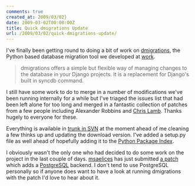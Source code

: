 ```yaml
---
comments: true
created_at: 2009/03/02}
date: 2009-03-02T00:00:00Z
title: Quick dmigrations Update
url: /2009/03/02/quick-dmigrations-update/
---
```


I've finally been getting round to doing a bit of work on [dmigrations](http://code.google.com/p/dmigrations/), the Python based database migration tool we developed at [work](http://thisisglobal.com).

> dmigrations offers a simple but flexible way of managing changes to the database in your Django projects. It is a replacement for Django's built in syncdb command.

I still have some work to do to merge in a number of modifications we've been running internally for a while but I've triaged the issues list that had been left alone for too long and merged in a fantastic collection of patches from a few people including Alexander Robbins and [Chris Lamb](http://chris-lamb.co.uk/). Thanks hugely to everyone for these.

Everything is available in [trunk in SVN](http://code.google.com/p/dmigrations/source/browse/#svn/trunk) at the moment ahead of me cleaning a few thinks up and updating the download version. I've added a setup.py file as well ahead of hopefully adding it to the [Python Package Index](http://pypi.python.org/pypi).

I obviously wasn't the only one who had decided to do some work on the project in the last couple of days. [msaelices](http://www.djangosnippets.org/users/msaelices/) has just submitted [a patch](http://code.google.com/p/dmigrations/issues/detail?id=21) which adds a [PostgreSQL](http://www.postgresql.org/) backend. I don't tend to use PostgreSQL personally so if anyone does want to have a look at running dmigrations with the patch I'd love to hear about it.
